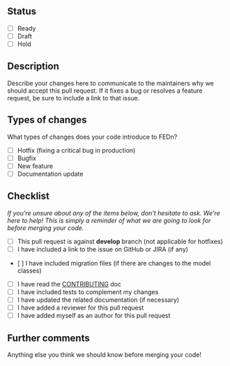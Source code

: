 ## Status

- [ ] Ready
- [ ] Draft
- [ ] Hold

## Description

Describe your changes here to communicate to the maintainers why we should accept this pull request. 
If it fixes a bug or resolves a feature request, be sure to include a link to that issue.

## Types of changes

What types of changes does your code introduce to FEDn?

- [ ] Hotfix (fixing a critical bug in production)
- [ ] Bugfix
- [ ] New feature
- [ ] Documentation update

## Checklist

_If you're unsure about any of the items below, don't hesitate to ask. We're here to help! 
This is simply a reminder of what we are going to look for before merging your code._

- [ ] This pull request is against **develop** branch (not applicable for hotfixes)
- [ ] I have included a link to the issue on GitHub or JIRA (if any)
- [ ] I have included migration files (if there are changes to the model classes)
- [ ] I have read the [CONTRIBUTING](https://github.com/scaleoutsystems/fedn/blob/master/CONTRIBUTING.md) doc
- [ ] I have included tests to complement my changes
- [ ] I have updated the related documentation (if necessary) 
- [ ] I have added a reviewer for this pull request
- [ ] I have added myself as an author for this pull request

## Further comments

Anything else you think we should know before merging your code!
